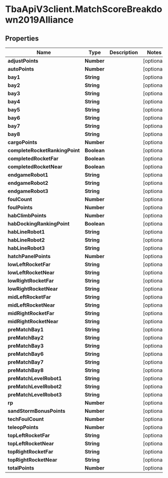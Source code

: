 # TbaApiV3client.MatchScoreBreakdown2019Alliance

## Properties

Name | Type | Description | Notes
------------ | ------------- | ------------- | -------------
**adjustPoints** | **Number** |  | [optional] 
**autoPoints** | **Number** |  | [optional] 
**bay1** | **String** |  | [optional] 
**bay2** | **String** |  | [optional] 
**bay3** | **String** |  | [optional] 
**bay4** | **String** |  | [optional] 
**bay5** | **String** |  | [optional] 
**bay6** | **String** |  | [optional] 
**bay7** | **String** |  | [optional] 
**bay8** | **String** |  | [optional] 
**cargoPoints** | **Number** |  | [optional] 
**completeRocketRankingPoint** | **Boolean** |  | [optional] 
**completedRocketFar** | **Boolean** |  | [optional] 
**completedRocketNear** | **Boolean** |  | [optional] 
**endgameRobot1** | **String** |  | [optional] 
**endgameRobot2** | **String** |  | [optional] 
**endgameRobot3** | **String** |  | [optional] 
**foulCount** | **Number** |  | [optional] 
**foulPoints** | **Number** |  | [optional] 
**habClimbPoints** | **Number** |  | [optional] 
**habDockingRankingPoint** | **Boolean** |  | [optional] 
**habLineRobot1** | **String** |  | [optional] 
**habLineRobot2** | **String** |  | [optional] 
**habLineRobot3** | **String** |  | [optional] 
**hatchPanelPoints** | **Number** |  | [optional] 
**lowLeftRocketFar** | **String** |  | [optional] 
**lowLeftRocketNear** | **String** |  | [optional] 
**lowRightRocketFar** | **String** |  | [optional] 
**lowRightRocketNear** | **String** |  | [optional] 
**midLeftRocketFar** | **String** |  | [optional] 
**midLeftRocketNear** | **String** |  | [optional] 
**midRightRocketFar** | **String** |  | [optional] 
**midRightRocketNear** | **String** |  | [optional] 
**preMatchBay1** | **String** |  | [optional] 
**preMatchBay2** | **String** |  | [optional] 
**preMatchBay3** | **String** |  | [optional] 
**preMatchBay6** | **String** |  | [optional] 
**preMatchBay7** | **String** |  | [optional] 
**preMatchBay8** | **String** |  | [optional] 
**preMatchLevelRobot1** | **String** |  | [optional] 
**preMatchLevelRobot2** | **String** |  | [optional] 
**preMatchLevelRobot3** | **String** |  | [optional] 
**rp** | **Number** |  | [optional] 
**sandStormBonusPoints** | **Number** |  | [optional] 
**techFoulCount** | **Number** |  | [optional] 
**teleopPoints** | **Number** |  | [optional] 
**topLeftRocketFar** | **String** |  | [optional] 
**topLeftRocketNear** | **String** |  | [optional] 
**topRightRocketFar** | **String** |  | [optional] 
**topRightRocketNear** | **String** |  | [optional] 
**totalPoints** | **Number** |  | [optional] 


